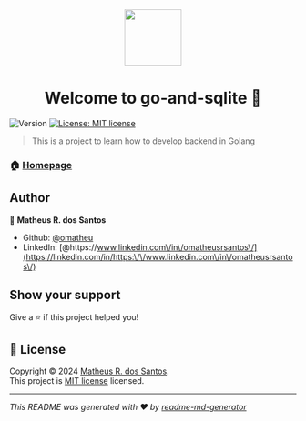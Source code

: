 <a align="center">
  <img src="https://cdn.jsdelivr.net/gh/devicons/devicon/icons/go/go-original.svg" height="100vh" width="100vh" style="display: block; margin: auto;" />
</a>
<h1 align="center">Welcome to go-and-sqlite 👋</h1>
<p>
  <img alt="Version" src="https://img.shields.io/badge/version-1.0-blue.svg?cacheSeconds=2592000" />
  <a href="https://opensource.org/osd" target="_blank">
    <img alt="License: MIT license" src="https://img.shields.io/badge/License-MIT license-yellow.svg" />
  </a>
</p>

> This is a project to learn how to develop backend in Golang

### 🏠 [Homepage](https://github.com/omatheu/go-and-sqlite)

## Author

👤 **Matheus R. dos Santos**

* Github: [@omatheu](https://github.com/omatheu)
* LinkedIn: [@https:\/\/www.linkedin.com\/in\/omatheusrsantos\/](https://linkedin.com/in/https:\/\/www.linkedin.com\/in\/omatheusrsantos\/)

## Show your support

Give a ⭐️ if this project helped you!

## 📝 License

Copyright © 2024 [Matheus R. dos Santos](https://github.com/omatheu).<br />
This project is [MIT license](https://opensource.org/osd) licensed.

***
_This README was generated with ❤️ by [readme-md-generator](https://github.com/kefranabg/readme-md-generator)_

